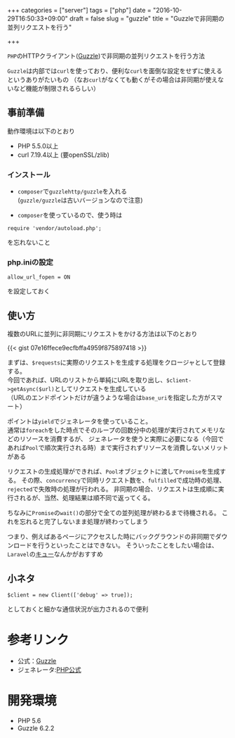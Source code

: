 +++
categories = ["server"]
tags = ["php"]
date = "2016-10-29T16:50:33+09:00"
draft = false
slug = "guzzle"
title = "Guzzleで非同期の並列リクエストを行う"

+++

`PHP`のHTTPクライアント([Guzzle](http://docs.guzzlephp.org/en/latest/))で非同期の並列リクエストを行う方法

<!--more-->
`Guzzle`は内部では`curl`を使っており、便利な`curl`を面倒な設定をせずに使えるというありがたいもの
（なお`curl`がなくても動くがその場合は非同期が使えないなど機能が制限されるらしい）


## 事前準備
動作環境は以下のとおり

- PHP 5.5.0以上
- curl 7.19.4以上
  (要openSSL/zlib)

### インストール
- `composer`で`guzzlehttp/guzzle`を入れる  
(`guzzle/guzzle`は古いバージョンなので注意)

- `composer`を使っているので、使う時は
```
require 'vendor/autoload.php';
```
を忘れないこと

### php.iniの設定
```
allow_url_fopen = ON
```
を設定しておく

## 使い方
複数のURLに並列に非同期にリクエストをかける方法は以下のとおり

{{< gist 07e16ffece9ecfbffa4959f875897418 >}}

まずは、`$requests`に実際のリクエストを生成する処理をクロージャとして登録する。  
今回であれば、URLのリストから単純にURLを取り出し、`$client->getAsync($url)`としてリクエストを生成している  
（URLのエンドポイントだけが違うような場合は`base_uri`を指定した方がスマート）

ポイントは`yield`でジェネレータを使っていること。  
通常は`foreach`をした時点でそのループの回数分中の処理が実行されてメモリなどのリソースを消費するが、
ジェネレータを使うと実際に必要になる（今回であれば`Pool`で順次実行される時）まで実行されずリソースを消費しないメリットがある

リクエストの生成処理ができれば、`Pool`オブジェクトに渡して`Promise`を生成する。
その際、`concurrency`で同時リクエスト数を、`fulfilled`で成功時の処理、`rejected`で失敗時の処理が行われる。
非同期の場合、リクエストは生成順に実行されるが、当然、処理結果は順不同で返ってくる。

ちなみに`Promise`の`wait()`の部分で全ての並列処理が終わるまで待機される。
これを忘れると完了しないまま処理が終わってしまう

つまり、例えばあるページにアクセスした時にバックグラウンドの非同期でダウンロードを行うといったことはできない。
そういったことをしたい場合は、`Laravel`の[キュー](https://readouble.com/laravel/5.1/ja/queues.html)なんかがおすすめ

## 小ネタ
```
$client = new Client(['debug' => true]);
```
としておくと細かな通信状況が出力されるので便利

# 参考リンク
- 公式：[Guzzle](http://docs.guzzlephp.org/en/latest/)
- ジェネレータ:[PHP公式](http://php.net/manual/ja/language.generators.overview.php)

# 開発環境
- PHP 5.6
- Guzzle 6.2.2
